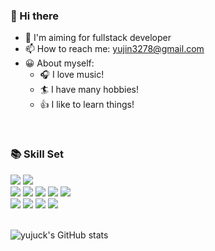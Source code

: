 <!-- <div align="center"> -->

### 👋 Hi there 
- 🌱 I'm aiming for fullstack developer
- 📫 How to reach me: yujin3278@gmail.com
- 😀 About myself:
  - 🎧 I love music!
  - 🏄 I have many hobbies!
  - 👍 I like to learn things!
 <br/>
  
### 📚 Skill Set
<div>
<img src="https://img.shields.io/badge/JavaScript-F7DF1E?style=for-the-badge&logo=JavaScript&logoColor=white">
<img src="https://img.shields.io/badge/TypeScript-3178C6?style=for-the-badge&logo=TypeScript&logoColor=white">
</div>
<div>
<img src="https://img.shields.io/badge/NodeJS-339933?style=for-the-badge&logo=nodedotjs&logoColor=white">
<img src="https://img.shields.io/badge/NestJS-E0234E?style=for-the-badge&logo=nestjs&logoColor=white"> 
<img src="https://img.shields.io/badge/AWS-232F3E?style=for-the-badge&logo=Amazon aws&logoColor=white">
<img src="https://img.shields.io/badge/MongoDB-47A248?style=for-the-badge&logo=mongodb&logoColor=white">
<img src="https://img.shields.io/badge/Docker-2496ED?style=for-the-badge&logo=Docker&logoColor=white">
</div>
<div>
<img src="https://img.shields.io/badge/HTML5-E34F26?style=for-the-badge&logo=HTML5&logoColor=white">
<img src="https://img.shields.io/badge/CSS3-1572B6?style=for-the-badge&logo=CSS3&logoColor=white"> 
<img src="https://img.shields.io/badge/ReactJS-61DAFB?style=for-the-badge&logo=react&logoColor=white">
<img src="https://img.shields.io/badge/VueJS-4FC08D?style=for-the-badge&logo=Vue.js&logoColor=white">


</div>


<br>


![yujuck's GitHub stats](https://github-readme-stats.vercel.app/api?username=yujuck&show_icons=true&theme=radical)

<!-- </div> -->
